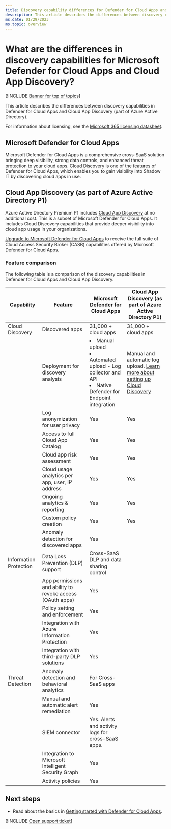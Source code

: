 ```yaml
---
title: Discovery capability differences for Defender for Cloud Apps and Cloud App Discovery
description: This article describes the differences between discovery capabilities in Defender for Cloud Apps and Cloud App Discovery (part of Azure Active Directory).
ms.date: 01/29/2023
ms.topic: overview
---
```


# What are the differences in discovery capabilities for Microsoft Defender for Cloud Apps and Cloud App Discovery?

[!INCLUDE [Banner for top of topics](includes/banner.md)]

This article describes the differences between discovery capabilities in Defender for Cloud Apps and Cloud App Discovery (part of Azure Active Directory).

For information about licensing, see the [Microsoft 365 licensing datasheet](https://aka.ms/M365EnterprisePlans).

## Microsoft Defender for Cloud Apps

Microsoft Defender for Cloud Apps is a comprehensive cross-SaaS solution bringing deep visibility, strong data controls, and enhanced threat protection to your cloud apps. Cloud Discovery is one of the features of Defender for Cloud Apps, which enables you to gain visibility into Shadow IT by discovering cloud apps in use.

## Cloud App Discovery (as part of Azure Active Directory P1)

Azure Active Directory Premium P1 includes [Cloud App Discovery](./set-up-cloud-discovery.md) at no additional cost. This is a subset of Microsoft Defender for Cloud Apps. It includes Cloud Discovery capabilities that provide deeper visibility into cloud app usage in your organizations.

[Upgrade to Microsoft Defender for Cloud Apps](https://www.microsoft.com/security/business/cloud-apps-defender) to receive the full suite of Cloud Access Security Broker (CASB) capabilities offered by Microsoft Defender for Cloud Apps.

### Feature comparison

The following table is a comparison of the discovery capabilities in Defender for Cloud Apps and Cloud App Discovery.

|Capability|Feature|Microsoft Defender for Cloud Apps| Cloud App Discovery (as part of Azure Active Directory P1)|
|----|----|----|----|
|Cloud Discovery|Discovered apps|31,000 + cloud apps|31,000 + cloud apps|
||Deployment for discovery analysis|<li> Manual upload <br> <li> Automated upload - Log collector and API <br> <li> Native Defender for Endpoint integration |Manual and automatic log upload. [Learn more about setting up Cloud Discovery](set-up-cloud-discovery.md)|
||Log anonymization for user privacy|Yes|Yes|
||Access to full Cloud App Catalog|Yes|Yes|
||Cloud app risk assessment|Yes|Yes|
||Cloud usage analytics per app, user, IP address|Yes|Yes|
||Ongoing analytics & reporting|Yes|Yes|
||Custom policy creation |Yes|Yes|
||Anomaly detection for discovered apps|Yes||
|Information Protection|Data Loss Prevention (DLP) support|Cross-SaaS DLP and data sharing control||
||App permissions and ability to revoke access (OAuth apps)|Yes||
||Policy setting and enforcement|Yes||
||Integration with Azure Information Protection |Yes||
||Integration with third-party DLP solutions|Yes||
|Threat Detection|Anomaly detection and behavioral analytics|For Cross-SaaS apps||
||Manual and automatic alert remediation|Yes||
||SIEM connector|Yes. Alerts and activity logs for cross-SaaS apps.||
||Integration to Microsoft Intelligent Security Graph|Yes||
||Activity policies|Yes||

## Next steps

- Read about the basics in [Getting started with Defender for Cloud Apps](./get-started.md).

[!INCLUDE [Open support ticket](includes/support.md)]

